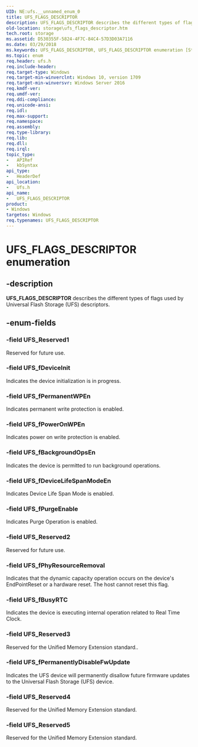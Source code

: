 ```yaml
---
UID: NE:ufs.__unnamed_enum_0
title: UFS_FLAGS_DESCRIPTOR
description: UFS_FLAGS_DESCRIPTOR describes the different types of flags used by Universal Flash Storage (UFS) descriptors.
old-location: storage\ufs_flags_descriptor.htm
tech.root: storage
ms.assetid: D530355F-5824-4F7C-84C4-57D3D03A7116
ms.date: 03/29/2018
ms.keywords: UFS_FLAGS_DESCRIPTOR, UFS_FLAGS_DESCRIPTOR enumeration [Storage Devices], UFS_Reserved1, UFS_Reserved2, UFS_Reserved3, UFS_Reserved4, UFS_Reserved5, UFS_fBackgroundOpsEn, UFS_fBusyRTC, UFS_fDeviceInit, UFS_fDeviceLifeSpanModeEn, UFS_fPermanentWPEn, UFS_fPermanentlyDisableFwUpdate, UFS_fPhyResourceRemoval, UFS_fPowerOnWPEn, UFS_fPurgeEnable, storage.ufs_flags_descriptor, ufs/UFS_FLAGS_DESCRIPTOR, ufs/UFS_Reserved1, ufs/UFS_Reserved2, ufs/UFS_Reserved3, ufs/UFS_Reserved4, ufs/UFS_Reserved5, ufs/UFS_fBackgroundOpsEn, ufs/UFS_fBusyRTC, ufs/UFS_fDeviceInit, ufs/UFS_fDeviceLifeSpanModeEn, ufs/UFS_fPermanentWPEn, ufs/UFS_fPermanentlyDisableFwUpdate, ufs/UFS_fPhyResourceRemoval, ufs/UFS_fPowerOnWPEn, ufs/UFS_fPurgeEnable
ms.topic: enum
req.header: ufs.h
req.include-header: 
req.target-type: Windows
req.target-min-winverclnt: Windows 10, version 1709
req.target-min-winversvr: Windows Server 2016
req.kmdf-ver: 
req.umdf-ver: 
req.ddi-compliance: 
req.unicode-ansi: 
req.idl: 
req.max-support: 
req.namespace: 
req.assembly: 
req.type-library: 
req.lib: 
req.dll: 
req.irql: 
topic_type:
-	APIRef
-	kbSyntax
api_type:
-	HeaderDef
api_location:
-	Ufs.h
api_name:
-	UFS_FLAGS_DESCRIPTOR
product:
- Windows
targetos: Windows
req.typenames: UFS_FLAGS_DESCRIPTOR
---
```


# UFS_FLAGS_DESCRIPTOR enumeration


## -description


<b>UFS_FLAGS_DESCRIPTOR</b> describes the different types of flags used by Universal Flash Storage (UFS) descriptors.


## -enum-fields




### -field UFS_Reserved1

Reserved for future use.


### -field UFS_fDeviceInit

Indicates the device initialization is in progress.


### -field UFS_fPermanentWPEn

Indicates permanent write protection is enabled.


### -field UFS_fPowerOnWPEn

Indicates power on write protection is enabled.


### -field UFS_fBackgroundOpsEn

Indicates the device is permitted to run
background operations.


### -field UFS_fDeviceLifeSpanModeEn

Indicates Device Life Span Mode is enabled.


### -field UFS_fPurgeEnable

Indicates Purge Operation is enabled.


### -field UFS_Reserved2

Reserved for future use.


### -field UFS_fPhyResourceRemoval

Indicates
that the dynamic capacity operation occurs on the device's EndPointReset or
a hardware reset. The host cannot reset this flag.


### -field UFS_fBusyRTC

Indicates the device is executing internal
operation related to Real Time Clock.


### -field UFS_Reserved3

Reserved for the Unified Memory Extension standard..


### -field UFS_fPermanentlyDisableFwUpdate

Indicates the UFS device will permanently
disallow future firmware updates to
the Universal Flash Storage (UFS) device.


### -field UFS_Reserved4

Reserved for the Unified Memory Extension standard.


### -field UFS_Reserved5

Reserved for the Unified Memory Extension standard.

